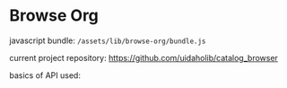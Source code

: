 # Browse Org

javascript bundle:
`/assets/lib/browse-org/bundle.js`

current project repository:
https://github.com/uidaholib/catalog_browser

basics of API used:

